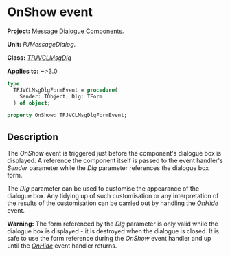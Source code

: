 # OnShow event

**Project:** [Message Dialogue Components](../API.md).

**Unit:** _PJMessageDialog_.

**Class:** _[TPJVCLMsgDlg](./TPJVCLMsgDlg.md)_

**Applies to:** ~>3.0

```pascal
type
  TPJVCLMsgDlgFormEvent = procedure(
    Sender: TObject; Dlg: TForm
  ) of object;

property OnShow: TPJVCLMsgDlgFormEvent;
```

## Description

The _OnShow_ event is triggered just before the component's dialogue box is displayed. A reference the component itself is passed to the event handler's _Sender_ parameter while the _Dlg_ parameter references the dialogue box form.

The _Dlg_ parameter can be used to customise the appearance of the dialogue box. Any tidying up of such customisation or any interpretation of the results of the customisation can be carried out by handling the _[OnHide](./TPJVCLMsgDlg-OnHide.md)_ event.

**Warning:** The form referenced by the _Dlg_ parameter is only valid while the dialogue box is displayed - it is destroyed when the dialogue is closed. It is safe to use the form reference during the _OnShow_ event handler and up until the _[OnHide](./TPJVCLMsgDlg-OnHide.md)_ event handler returns.
